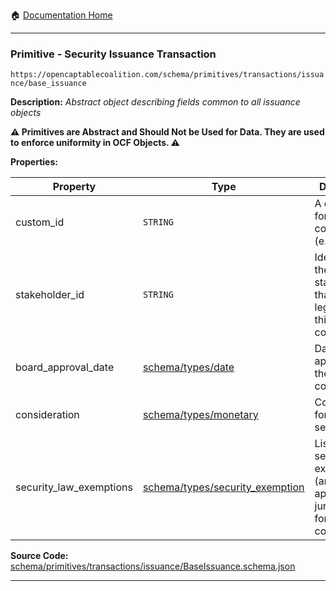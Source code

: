 :house: [Documentation Home](/README.md)

---

### Primitive - Security Issuance Transaction

`https://opencaptablecoalition.com/schema/primitives/transactions/issuance/base_issuance`

**Description:** _Abstract object describing fields common to all issuance objects_

**:warning: Primitives are Abstract and Should Not be Used for Data. They are used to enforce uniformity in OCF Objects. :warning:**

**Properties:**

| Property                | Type                                                                                     | Description                                                                         | Required   |
| ----------------------- | ---------------------------------------------------------------------------------------- | ----------------------------------------------------------------------------------- | ---------- |
| custom_id               | `STRING`                                                                                 | A custom ID for this convertible (e.g. CN-1.)                                       | `REQUIRED` |
| stakeholder_id          | `STRING`                                                                                 | Identifier for the stakeholder that holds legal title to this convertible           | `REQUIRED` |
| board_approval_date     | [schema/types/date](/docs/schema/types/schema-types-date.md)                             | Date of board approval for the convertible                                          | `REQUIRED` |
| consideration           | [schema/types/monetary](/docs/schema/types/schema-types-monetary.md)                     | Consideration for the security                                                      | `REQUIRED` |
| security_law_exemptions | [schema/types/security_exemption](/docs/schema/types/schema-types-security_exemption.md) | List of security law exemptions (and applicable jurisdictions) for this convertible | `REQUIRED` |

**Source Code:** [schema/primitives/transactions/issuance/BaseIssuance.schema.json](/schema/primitives/transactions/issuance/BaseIssuance.schema.json)

---
